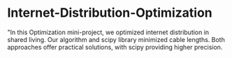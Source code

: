 # Internet-Distribution-Optimization
"In this Optimization mini-project, we optimized internet distribution in shared living. Our algorithm and scipy library minimized cable lengths. Both approaches offer practical solutions, with scipy providing higher precision.
